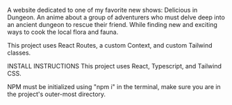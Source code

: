 A website dedicated to one of my favorite new shows: Delicious in Dungeon. An anime about a group of adventurers who must delve deep into an ancient dungeon to rescue their friend. While finding new and exciting ways to cook the local flora and fauna.

This project uses React Routes, a custom Context, and custom Tailwind classes.

INSTALL INSTRUCTIONS
This project uses React, Typescript, and Tailwind CSS.

NPM must be initialized using "npm i" in the terminal, make sure you are in the project's outer-most directory.
